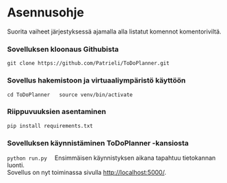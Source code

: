 # Asennusohje

Suorita vaiheet järjestyksessä ajamalla alla listatut komennot komentoriviltä.

### Sovelluksen kloonaus Githubista   
``
git clone https://github.com/Patrieli/ToDoPlanner.git
``

### Sovellus hakemistoon ja virtuaaliympäristö käyttöön    
``
cd ToDoPlanner  
source venv/bin/activate 
``

### Riippuvuuksien asentaminen  
``
pip install requirements.txt
``

### Sovelluksen käynnistäminen ToDoPlanner -kansiosta  
``
python run.py  
``
Ensimmäisen käynnistyksen aikana tapahtuu tietokannan luonti.  
Sovellus on nyt toiminassa sivulla [http://localhost:5000/](http://localhost:5000/).
